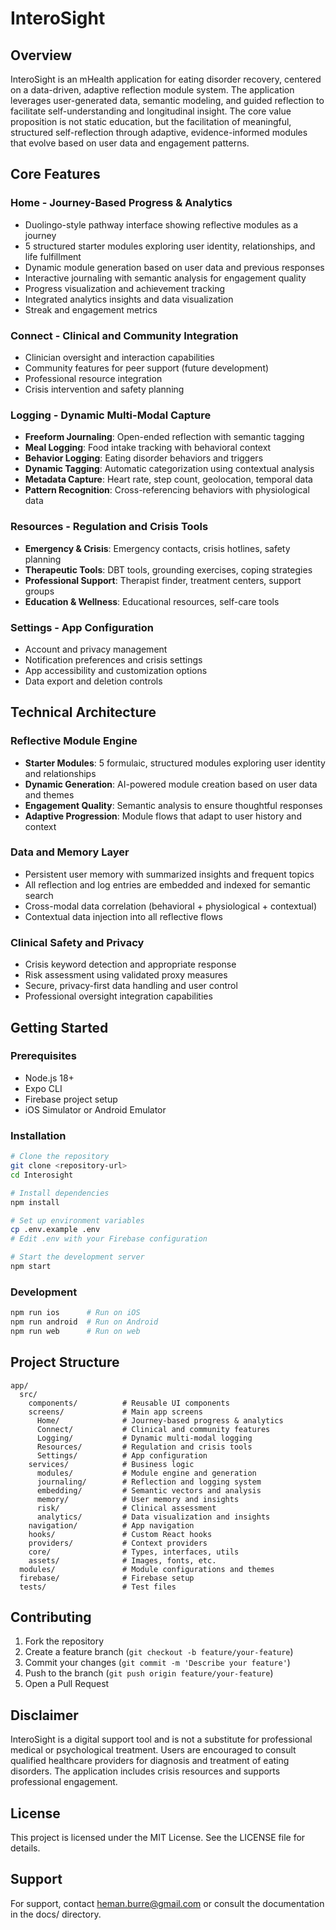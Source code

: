 # InteroSight

## Overview

InteroSight is an mHealth application for eating disorder recovery, centered on a data-driven, adaptive reflection module system. The application leverages user-generated data, semantic modeling, and guided reflection to facilitate self-understanding and longitudinal insight. The core value proposition is not static education, but the facilitation of meaningful, structured self-reflection through adaptive, evidence-informed modules that evolve based on user data and engagement patterns.

## Core Features

### Home - Journey-Based Progress & Analytics
- Duolingo-style pathway interface showing reflective modules as a journey
- 5 structured starter modules exploring user identity, relationships, and life fulfillment
- Dynamic module generation based on user data and previous responses
- Interactive journaling with semantic analysis for engagement quality
- Progress visualization and achievement tracking
- Integrated analytics insights and data visualization
- Streak and engagement metrics

### Connect - Clinical and Community Integration
- Clinician oversight and interaction capabilities
- Community features for peer support (future development)
- Professional resource integration
- Crisis intervention and safety planning

### Logging - Dynamic Multi-Modal Capture
- **Freeform Journaling**: Open-ended reflection with semantic tagging
- **Meal Logging**: Food intake tracking with behavioral context
- **Behavior Logging**: Eating disorder behaviors and triggers
- **Dynamic Tagging**: Automatic categorization using contextual analysis
- **Metadata Capture**: Heart rate, step count, geolocation, temporal data
- **Pattern Recognition**: Cross-referencing behaviors with physiological data

### Resources - Regulation and Crisis Tools
- **Emergency & Crisis**: Emergency contacts, crisis hotlines, safety planning
- **Therapeutic Tools**: DBT tools, grounding exercises, coping strategies
- **Professional Support**: Therapist finder, treatment centers, support groups
- **Education & Wellness**: Educational resources, self-care tools

### Settings - App Configuration
- Account and privacy management
- Notification preferences and crisis settings
- App accessibility and customization options
- Data export and deletion controls

## Technical Architecture

### Reflective Module Engine
- **Starter Modules**: 5 formulaic, structured modules exploring user identity and relationships
- **Dynamic Generation**: AI-powered module creation based on user data and themes
- **Engagement Quality**: Semantic analysis to ensure thoughtful responses
- **Adaptive Progression**: Module flows that adapt to user history and context

### Data and Memory Layer
- Persistent user memory with summarized insights and frequent topics
- All reflection and log entries are embedded and indexed for semantic search
- Cross-modal data correlation (behavioral + physiological + contextual)
- Contextual data injection into all reflective flows

### Clinical Safety and Privacy
- Crisis keyword detection and appropriate response
- Risk assessment using validated proxy measures
- Secure, privacy-first data handling and user control
- Professional oversight integration capabilities

## Getting Started

### Prerequisites
- Node.js 18+
- Expo CLI
- Firebase project setup
- iOS Simulator or Android Emulator

### Installation
```bash
# Clone the repository
git clone <repository-url>
cd Interosight

# Install dependencies
npm install

# Set up environment variables
cp .env.example .env
# Edit .env with your Firebase configuration

# Start the development server
npm start
```

### Development
```bash
npm run ios      # Run on iOS
npm run android  # Run on Android
npm run web      # Run on web
```

## Project Structure

```
app/
  src/
    components/          # Reusable UI components
    screens/             # Main app screens
      Home/              # Journey-based progress & analytics
      Connect/           # Clinical and community features
      Logging/           # Dynamic multi-modal logging
      Resources/         # Regulation and crisis tools
      Settings/          # App configuration
    services/            # Business logic
      modules/           # Module engine and generation
      journaling/        # Reflection and logging system
      embedding/         # Semantic vectors and analysis
      memory/            # User memory and insights
      risk/              # Clinical assessment
      analytics/         # Data visualization and insights
    navigation/          # App navigation
    hooks/               # Custom React hooks
    providers/           # Context providers
    core/                # Types, interfaces, utils
    assets/              # Images, fonts, etc.
  modules/               # Module configurations and themes
  firebase/              # Firebase setup
  tests/                 # Test files
```

## Contributing

1. Fork the repository
2. Create a feature branch (`git checkout -b feature/your-feature`)
3. Commit your changes (`git commit -m 'Describe your feature'`)
4. Push to the branch (`git push origin feature/your-feature`)
5. Open a Pull Request

## Disclaimer

InteroSight is a digital support tool and is not a substitute for professional medical or psychological treatment. Users are encouraged to consult qualified healthcare providers for diagnosis and treatment of eating disorders. The application includes crisis resources and supports professional engagement.

## License

This project is licensed under the MIT License. See the LICENSE file for details.

## Support

For support, contact heman.burre@gmail.com or consult the documentation in the docs/ directory. 